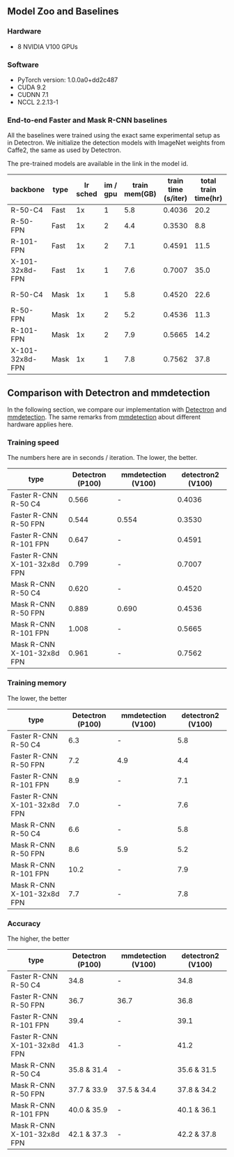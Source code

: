 ## Model Zoo and Baselines

### Hardware
- 8 NVIDIA V100 GPUs

### Software
- PyTorch version: 1.0.0a0+dd2c487
- CUDA 9.2
- CUDNN 7.1
- NCCL 2.2.13-1

### End-to-end Faster and Mask R-CNN baselines

All the baselines were trained using the exact same experimental setup as in Detectron.
We initialize the detection models with ImageNet weights from Caffe2, the same as used by Detectron.

The pre-trained models are available in the link in the model id.

backbone | type | lr sched | im / gpu | train mem(GB) | train time (s/iter) | total train time(hr) | inference time(s/im) | box AP | mask AP | model id
-- | -- | -- | -- | -- | -- | -- | -- | -- | -- | --
R-50-C4 | Fast | 1x | 1 | 5.8 | 0.4036 | 20.2 | 0.17130 | 34.8 | - | [6358800](https://download.pytorch.org/models/maskrcnn/e2e_faster_rcnn_R_50_C4_1x.pth)
R-50-FPN | Fast | 1x | 2 | 4.4 | 0.3530 | 8.8 | 0.12580 | 36.8 | - | [6358793](https://download.pytorch.org/models/maskrcnn/e2e_faster_rcnn_R_50_FPN_1x.pth)
R-101-FPN | Fast | 1x | 2 | 7.1 | 0.4591 | 11.5 | 0.143149 | 39.1 | - | [6358804](https://download.pytorch.org/models/maskrcnn/e2e_faster_rcnn_R_101_FPN_1x.pth)
X-101-32x8d-FPN | Fast | 1x | 1 | 7.6 | 0.7007 | 35.0 | 0.209965 | 41.2 | - | [6358717](https://download.pytorch.org/models/maskrcnn/e2e_faster_rcnn_X_101_32x8d_FPN_1x.pth)
R-50-C4 | Mask | 1x | 1 | 5.8 | 0.4520 | 22.6 | 0.17796 + 0.028 | 35.6 | 31.5 | [6358801](https://download.pytorch.org/models/maskrcnn/e2e_mask_rcnn_R_50_C4_1x.pth)
R-50-FPN | Mask | 1x | 2 | 5.2 | 0.4536 | 11.3 | 0.12966 + 0.034 | 37.8 | 34.2 | [6358792](https://download.pytorch.org/models/maskrcnn/e2e_mask_rcnn_R_50_FPN_1x.pth)
R-101-FPN | Mask | 1x | 2 | 7.9 | 0.5665 | 14.2 | 0.15384 + 0.034 | 40.1 | 36.1 | [6358805](https://download.pytorch.org/models/maskrcnn/e2e_mask_rcnn_R_101_FPN_1x.pth)
X-101-32x8d-FPN | Mask | 1x | 1 | 7.8 | 0.7562 | 37.8 | 0.21739 + 0.034 | 42.2 | 37.8 | [6358718](https://download.pytorch.org/models/maskrcnn/e2e_mask_rcnn_X_101_32x8d_FPN_1x.pth)


## Comparison with Detectron and mmdetection

In the following section, we compare our implementation with [Detectron](https://github.com/facebookresearch/Detectron)
and [mmdetection](https://github.com/open-mmlab/mmdetection).
The same remarks from [mmdetection](https://github.com/open-mmlab/mmdetection/blob/master/MODEL_ZOO.md#training-speed)
about different hardware applies here.

### Training speed

The numbers here are in seconds / iteration. The lower, the better.

type | Detectron (P100) | mmdetection (V100) | detectron2 (V100)
-- | -- | -- | --
Faster R-CNN R-50 C4 | 0.566 | - | 0.4036
Faster R-CNN R-50 FPN | 0.544 | 0.554 | 0.3530
Faster R-CNN R-101 FPN | 0.647 | - | 0.4591
Faster R-CNN X-101-32x8d FPN | 0.799 | - | 0.7007
Mask R-CNN R-50 C4 | 0.620 | - | 0.4520
Mask R-CNN R-50 FPN | 0.889 | 0.690 | 0.4536
Mask R-CNN R-101 FPN | 1.008 | - | 0.5665
Mask R-CNN X-101-32x8d FPN | 0.961 | - | 0.7562

### Training memory

The lower, the better

type | Detectron (P100) | mmdetection (V100) | detectron2 (V100)
-- | -- | -- | --
Faster R-CNN R-50 C4 | 6.3 | - | 5.8
Faster R-CNN R-50 FPN | 7.2 | 4.9 | 4.4
Faster R-CNN R-101 FPN | 8.9 | - | 7.1
Faster R-CNN X-101-32x8d FPN | 7.0 | - | 7.6
Mask R-CNN R-50 C4 | 6.6 | - | 5.8
Mask R-CNN R-50 FPN | 8.6 | 5.9 | 5.2
Mask R-CNN R-101 FPN | 10.2 | - | 7.9
Mask R-CNN X-101-32x8d FPN | 7.7 | - | 7.8

### Accuracy

The higher, the better

type | Detectron (P100) | mmdetection (V100) | detectron2 (V100)
-- | -- | -- | --
Faster R-CNN R-50 C4 | 34.8 | - | 34.8
Faster R-CNN R-50 FPN | 36.7 | 36.7 | 36.8
Faster R-CNN R-101 FPN | 39.4 | - | 39.1
Faster R-CNN X-101-32x8d FPN | 41.3 | - | 41.2
Mask R-CNN R-50 C4 | 35.8 & 31.4 | - | 35.6 & 31.5
Mask R-CNN R-50 FPN | 37.7 & 33.9 | 37.5 & 34.4 | 37.8 & 34.2
Mask R-CNN R-101 FPN | 40.0 & 35.9 | - | 40.1 & 36.1
Mask R-CNN X-101-32x8d FPN | 42.1 & 37.3 | - | 42.2 & 37.8

